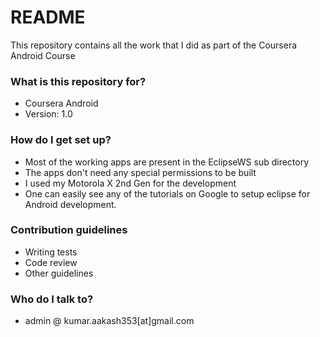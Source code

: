 # README #

This repository contains all the work that I did as part of the Coursera Android Course

### What is this repository for? ###

* Coursera Android
* Version: 1.0

### How do I get set up? ###

* Most of the working apps are present in the EclipseWS sub directory
* The apps don't need any special permissions to be built
* I used my Motorola X 2nd Gen for the development
* One can easily see any of the tutorials on Google to setup eclipse for Android development.


### Contribution guidelines ###

* Writing tests
* Code review
* Other guidelines

### Who do I talk to? ###

* admin @ kumar.aakash353[at]gmail.com